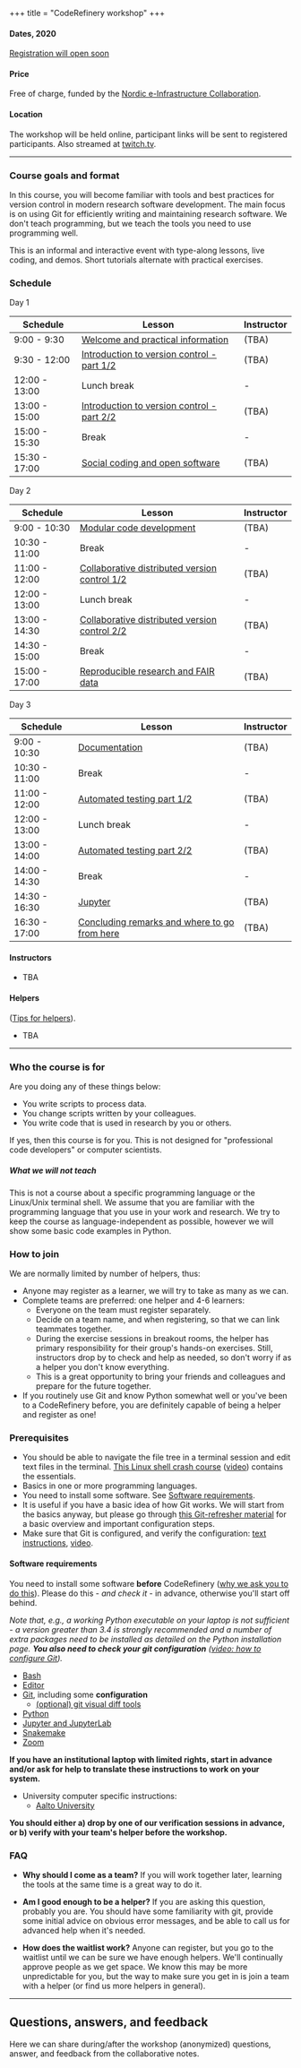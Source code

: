 +++
title = "CodeRefinery workshop"
+++

#### Dates, 2020

<a class="btn btn-info disabled" href="#" data-mode="1" target="_blank">Registration will open soon</a>


#### Price

Free of charge, funded by the [Nordic e-Infrastructure Collaboration](https://neic.no/).


#### Location

The workshop will be held online, participant links will be sent to
registered participants.  Also streamed at [twitch.tv](https://twitch.tv/coderefinery).

---

### Course goals and format

In this course, you will become familiar with tools and best practices
for version control in modern research software development. The main
focus is on using Git for efficiently writing and maintaining research
software. We don't teach programming, but we teach the tools you need
to use programming well.

This is an informal and interactive event with type-along lessons, live coding, and demos. 
Short tutorials alternate with practical exercises.

### Schedule

Day 1

Schedule | Lesson | Instructor
--- | --- | ---
9:00 - 9:30 | [Welcome and practical information](https://github.com/coderefinery/workshop-intro/blob/master/README.md) | (TBA)
9:30 - 12:00 | [Introduction to version control - part 1/2](https://coderefinery.github.io/git-intro/) | (TBA)
12:00 - 13:00 | Lunch break | -
13:00 - 15:00 | [Introduction to version control - part 2/2](https://coderefinery.github.io/git-intro/) | (TBA)
15:00 - 15:30 | Break | -
15:30 - 17:00 | [Social coding and open software](https://cicero.xyz/v3/remark/0.14.0/github.com/coderefinery/social-coding/master/talk.md) | (TBA)

Day 2

Schedule | Lesson | Instructor
--- | --- | ---
9:00 - 10:30 | [Modular code development](https://cicero.xyz/v3/remark/0.14.0/github.com/coderefinery/modular-code-development/master/talk.md) | (TBA)
10:30 - 11:00 | Break | -
11:00 - 12:00 | [Collaborative distributed version control 1/2](https://coderefinery.github.io/git-collaborative/) | (TBA)
12:00 - 13:00 | Lunch break | -
13:00 - 14:30 | [Collaborative distributed version control 2/2](https://coderefinery.github.io/git-collaborative/) | (TBA)
14:30 - 15:00 | Break | -
15:00 - 17:00 | [Reproducible research and FAIR data](https://coderefinery.github.io/reproducible-research/) | (TBA)

Day 3

Schedule | Lesson | Instructor
--- | --- | ---
9:00 - 10:30 | [Documentation](https://coderefinery.github.io/documentation/) | (TBA)
10:30 - 11:00 | Break | -
11:00 - 12:00 | [Automated testing part 1/2](https://coderefinery.github.io/testing/) | (TBA)
12:00 - 13:00 | Lunch break | -
13:00 - 14:00 | [Automated testing part 2/2](https://coderefinery.github.io/testing/) | (TBA)
14:00 - 14:30 | Break | -
14:30 - 16:30 | [Jupyter](https://coderefinery.github.io/jupyter/) | (TBA)
16:30 - 17:00 | [Concluding remarks and where to go from here](https://github.com/coderefinery/workshop-outro/blob/master/README.md) | (TBA)


#### Instructors

- TBA


#### Helpers

([Tips for
helpers](https://coderefinery.github.io/manuals/helping-and-teaching/)).
- TBA


---


### Who the course is for

Are you doing any of these things below:
- You write scripts to process data.
- You change scripts written by your colleagues.
- You write code that is used in research by you or others.

If yes, then this course is for you. This is not designed for
"professional code developers" or computer scientists.

##### What we will not teach

This is not a course about a specific programming language or
the Linux/Unix terminal shell. We assume that you are familiar with the programming
language that you use in your work and research. We try to keep the course as
language-independent as possible, however we will show some basic code examples in
Python.


### How to join

We are normally limited by number of helpers, thus:

- Anyone may register as a learner, we will try to take as many as we can.
- Complete teams are preferred: one helper and 4-6 learners:
  - Everyone on the team must register separately.
  - Decide on a team name, and when registering,
    so that we can link teammates together.
  - During the exercise sessions in breakout rooms, the helper has
    primary responsibility for their group's hands-on exercises.
    Still, instructors drop by to check and help
    as needed, so don't worry if as a helper you don't know everything.
  - This is a great opportunity to bring your friends and colleagues
    and prepare for the future together.
- If you routinely use Git and know Python somewhat well or you've been to
  a CodeRefinery before, you are definitely capable of being a helper and register as one!

### Prerequisites

- You should be able to navigate the file tree in a terminal session and edit
  text files in the terminal.
  [This Linux shell crash course](https://scicomp.aalto.fi/scicomp/shell.html)
  ([video](https://youtu.be/56p6xX0aToI))
  contains the essentials.
- Basics in one or more programming languages.
- You need to install some software. See [Software requirements](#software-requirements).
- It is useful if you have a basic idea of how Git works. We will start from
  the basics anyway, but please go through
  [this Git-refresher material](https://coderefinery.github.io/git-refresher/)
  for a basic overview and important configuration steps.
- Make sure that Git is configured, and verify the configuration:
  [text instructions](https://coderefinery.github.io/installation/git/#configuring-git),
  [video](https://www.youtube.com/watch?v=WdDTp8NeHBs&t=258s).


#### Software requirements

You need to install some software **before** CodeRefinery ([why we ask
you to do
this](https://coderefinery.github.io/installation/#why-are-we-asking-participants-to-install-software)).
Please do this - *and check it* - in advance, otherwise you'll start off
behind.

_Note that, e.g., a working Python executable on your laptop is not sufficient -
a version greater than 3.4 is strongly recommended and a number of extra
packages need to be installed as detailed on the Python installation
page.  **You also need to check your git configuration**
([video: how to configure Git](https://www.youtube.com/watch?v=WdDTp8NeHBs&list=PLpLblYHCzJACyKCfHnPwRruOxllNoHsEg))._

- [Bash](https://coderefinery.github.io/installation/bash/)
- [Editor](https://coderefinery.github.io/installation/editors/)
- [Git](https://coderefinery.github.io/installation/git/), including
  some **configuration**
  - [(optional) git visual diff tools](https://coderefinery.github.io/installation/difftools/)
- [Python](https://coderefinery.github.io/installation/python/)
- [Jupyter and JupyterLab](https://coderefinery.github.io/installation/jupyter)
- [Snakemake](https://coderefinery.github.io/installation/snakemake)
- [Zoom](https://coderefinery.github.io/installation/zoom/)

**If you have an institutional laptop with limited rights, start in advance
and/or ask for help to translate these instructions to work on your system.**

- University computer specific instructions:
  - [Aalto University](https://scicomp.aalto.fi/news/coderefinery/)

**You should either a) drop by one of our verification sessions in
advance, or b) verify with your team's helper before the workshop.**


### FAQ

- **Why should I come as a team?**  If you will work together later,
  learning the tools at the same time is a great way to do it.

- **Am I good enough to be a helper?**  If you are asking this
  question, probably you are.  You should have some familiarity with
  git, provide some initial advice on obvious error messages, and
  be able to call us for advanced help when it's needed.

- **How does the waitlist work?**  Anyone can register, but you go to
  the waitlist until we can be sure we have enough helpers.  We'll
  continually approve people as we get space.  We know
  this may be more unpredictable for you, but the way to make sure you
  get in is join a team with a helper (or find us more helpers in
  general).

---

## Questions, answers, and feedback

Here we can share during/after the workshop (anonymized)
questions, answer, and feedback from the collaborative notes.

<!--* [Day 1 questions and notes]({{ site.baseurl }}/hackmd-day1/)-->
<!--* [Day 2 questions and notes]({{ site.baseurl }}/hackmd-day2/)-->
<!--* [Day 3 questions and notes]({{ site.baseurl }}/hackmd-day3/)-->
<!--* [Day 4 questions and notes]({{ site.baseurl }}/hackmd-day4/)-->
<!--* [Day 5 questions and notes]({{ site.baseurl }}/hackmd-day5/)-->
<!--* [Day 6 questions and notes]({{ site.baseurl }}/hackmd-day6/)-->

